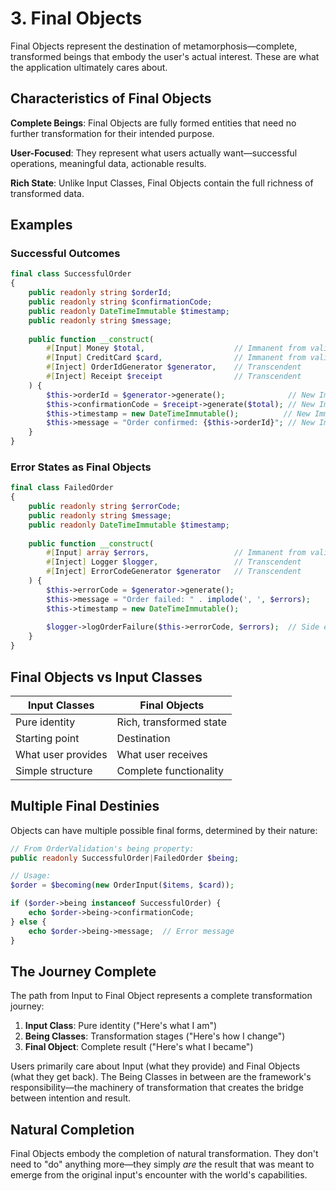 # 3. Final Objects

Final Objects represent the destination of metamorphosis—complete, transformed beings that embody the user's actual interest. These are what the application ultimately cares about.

## Characteristics of Final Objects

**Complete Beings**: Final Objects are fully formed entities that need no further transformation for their intended purpose.

**User-Focused**: They represent what users actually want—successful operations, meaningful data, actionable results.

**Rich State**: Unlike Input Classes, Final Objects contain the full richness of transformed data.

## Examples

### Successful Outcomes
```php
final class SuccessfulOrder
{
    public readonly string $orderId;
    public readonly string $confirmationCode;
    public readonly DateTimeImmutable $timestamp;
    public readonly string $message;
    
    public function __construct(
        #[Input] Money $total,                    // Immanent from validation
        #[Input] CreditCard $card,                // Immanent from validation
        #[Inject] OrderIdGenerator $generator,    // Transcendent
        #[Inject] Receipt $receipt                // Transcendent
    ) {
        $this->orderId = $generator->generate();              // New Immanent
        $this->confirmationCode = $receipt->generate($total); // New Immanent
        $this->timestamp = new DateTimeImmutable();          // New Immanent
        $this->message = "Order confirmed: {$this->orderId}"; // New Immanent
    }
}
```

### Error States as Final Objects
```php
final class FailedOrder
{
    public readonly string $errorCode;
    public readonly string $message;
    public readonly DateTimeImmutable $timestamp;
    
    public function __construct(
        #[Input] array $errors,                   // Immanent from validation
        #[Inject] Logger $logger,                 // Transcendent
        #[Inject] ErrorCodeGenerator $generator   // Transcendent
    ) {
        $this->errorCode = $generator->generate();
        $this->message = "Order failed: " . implode(', ', $errors);
        $this->timestamp = new DateTimeImmutable();
        
        $logger->logOrderFailure($this->errorCode, $errors);  // Side effect
    }
}
```

## Final Objects vs Input Classes

| Input Classes | Final Objects |
|---------------|---------------|
| Pure identity | Rich, transformed state |
| Starting point | Destination |
| What user provides | What user receives |
| Simple structure | Complete functionality |

## Multiple Final Destinies

Objects can have multiple possible final forms, determined by their nature:

```php
// From OrderValidation's being property:
public readonly SuccessfulOrder|FailedOrder $being;

// Usage:
$order = $becoming(new OrderInput($items, $card));

if ($order->being instanceof SuccessfulOrder) {
    echo $order->being->confirmationCode;
} else {
    echo $order->being->message;  // Error message
}
```

## The Journey Complete

The path from Input to Final Object represents a complete transformation journey:

1. **Input Class**: Pure identity ("Here's what I am")
2. **Being Classes**: Transformation stages ("Here's how I change")  
3. **Final Object**: Complete result ("Here's what I became")

Users primarily care about Input (what they provide) and Final Objects (what they get back). The Being Classes in between are the framework's responsibility—the machinery of transformation that creates the bridge between intention and result.

## Natural Completion

Final Objects embody the completion of natural transformation. They don't need to "do" anything more—they simply *are* the result that was meant to emerge from the original input's encounter with the world's capabilities.